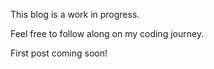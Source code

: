 This blog is a work in progress.

Feel free to follow along on my coding journey.

First post coming soon!
